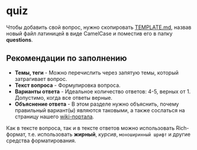 # quiz

Чтобы добавить свой вопрос, нужно скопировать [TEMPLATE.md](TEMPLATE.md), назвав новый файл латиницей в виде CamelCase и поместив его в папку **questions**.

## Рекомендации по заполнению

* **Темы, теги** - Можно перечислить через запятую темы, который затрагивает вопрос.
* **Текст вопроса** - Формулировка вопроса.
* **Варианты ответа** - Идеальное количество ответов: 4-5, верных от 1. Допустимо, когда все ответы верные.
* **Объяснение ответа** - В этом разделе нужно объяснить, почему правильный вариант(ы) являются таковыми, а также сослаться на страницу нашего [wiki-портала](https://technical-excellence.ru/wiki/).

Как в тексте вопроса, так и в тексте ответов можно использовать Rich-формат, т.е. использовать **жирный**, *курсив*, ```моноширинный шрифт``` и другие средства форматирования.
